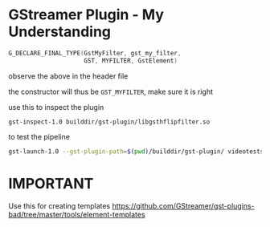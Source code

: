 # GStreamer Plugin - My Understanding

```c
G_DECLARE_FINAL_TYPE(GstMyFilter, gst_my_filter,
                     GST, MYFILTER, GstElement)
```

observe the above in the header file

the constructor will thus be `GST_MYFILTER`, make sure it is right

use this to inspect the plugin
```shell
gst-inspect-1.0 builddir/gst-plugin/libgsthflipfilter.so       
```

to test the pipeline
```bash
gst-launch-1.0 --gst-plugin-path=$(pwd)/builddir/gst-plugin/ videotestsrc ! hflipfilter ! autovideosink      
```

# IMPORTANT

Use this for creating templates https://github.com/GStreamer/gst-plugins-bad/tree/master/tools/element-templates
